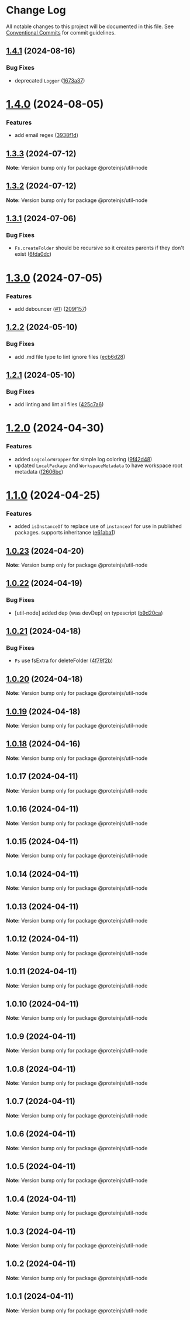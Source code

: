 # Change Log

All notable changes to this project will be documented in this file.
See [Conventional Commits](https://conventionalcommits.org) for commit guidelines.

## [1.4.1](https://github.com/proteinjs/util/compare/@proteinjs/util-node@1.4.0...@proteinjs/util-node@1.4.1) (2024-08-16)


### Bug Fixes

* deprecated `Logger` ([1673a37](https://github.com/proteinjs/util/commit/1673a377945271da4d99b564acdecb22e397ba86))





# [1.4.0](https://github.com/proteinjs/util/compare/@proteinjs/util-node@1.3.3...@proteinjs/util-node@1.4.0) (2024-08-05)


### Features

* add email regex ([3938f1d](https://github.com/proteinjs/util/commit/3938f1d5ca3aa4a5f2b98518a84468794110bfd1))





## [1.3.3](https://github.com/proteinjs/util/compare/@proteinjs/util-node@1.3.2...@proteinjs/util-node@1.3.3) (2024-07-12)

**Note:** Version bump only for package @proteinjs/util-node





## [1.3.2](https://github.com/proteinjs/util/compare/@proteinjs/util-node@1.3.1...@proteinjs/util-node@1.3.2) (2024-07-12)

**Note:** Version bump only for package @proteinjs/util-node





## [1.3.1](https://github.com/proteinjs/util/compare/@proteinjs/util-node@1.3.0...@proteinjs/util-node@1.3.1) (2024-07-06)


### Bug Fixes

* `Fs.createFolder` should be recursive so it creates parents if they don't exist ([6fda0dc](https://github.com/proteinjs/util/commit/6fda0dcd3302182a920eb8d909770b7accadddf0))





# [1.3.0](https://github.com/proteinjs/util/compare/@proteinjs/util-node@1.2.2...@proteinjs/util-node@1.3.0) (2024-07-05)


### Features

* add debouncer ([#1](https://github.com/proteinjs/util/issues/1)) ([209f157](https://github.com/proteinjs/util/commit/209f1575f8370ba94033bdfbcebd745e1aa5aa1e))





## [1.2.2](https://github.com/proteinjs/util/compare/@proteinjs/util-node@1.2.1...@proteinjs/util-node@1.2.2) (2024-05-10)


### Bug Fixes

* add .md file type to lint ignore files ([ecb6d28](https://github.com/proteinjs/util/commit/ecb6d28340221ff0a2854debf0d813a02a76786e))





## [1.2.1](https://github.com/proteinjs/util/compare/@proteinjs/util-node@1.2.0...@proteinjs/util-node@1.2.1) (2024-05-10)


### Bug Fixes

* add linting and lint all files ([425c7a6](https://github.com/proteinjs/util/commit/425c7a6bee816a6b7cfafcb4b8d59a22cba5ec04))





# [1.2.0](https://github.com/proteinjs/util/compare/@proteinjs/util-node@1.1.0...@proteinjs/util-node@1.2.0) (2024-04-30)

### Features

- added `LogColorWrapper` for simple log coloring ([9f42d48](https://github.com/proteinjs/util/commit/9f42d4805421c4b43b0b04b7979ee7793c87cb68))
- updated `LocalPackage` and `WorkspaceMetadata` to have workspace root metadata ([f2606bc](https://github.com/proteinjs/util/commit/f2606bc77adbadc82ca10e467d8a0044d6e3612b))

# [1.1.0](https://github.com/proteinjs/util/compare/@proteinjs/util-node@1.0.23...@proteinjs/util-node@1.1.0) (2024-04-25)

### Features

- added `isInstanceOf` to replace use of `instanceof` for use in published packages. supports inheritance ([e61aba1](https://github.com/proteinjs/util/commit/e61aba135c20e340d5c7b7c46795fa1131620fbd))

## [1.0.23](https://github.com/proteinjs/util/compare/@proteinjs/util-node@1.0.22...@proteinjs/util-node@1.0.23) (2024-04-20)

**Note:** Version bump only for package @proteinjs/util-node

## [1.0.22](https://github.com/proteinjs/util/compare/@proteinjs/util-node@1.0.21...@proteinjs/util-node@1.0.22) (2024-04-19)

### Bug Fixes

- [util-node] added dep (was devDep) on typescript ([b9d20ca](https://github.com/proteinjs/util/commit/b9d20cad9666a13cb74c6a431f0f010ba8f9117e))

## [1.0.21](https://github.com/proteinjs/util/compare/@proteinjs/util-node@1.0.20...@proteinjs/util-node@1.0.21) (2024-04-18)

### Bug Fixes

- `Fs` use fsExtra for deleteFolder ([4f79f2b](https://github.com/proteinjs/util/commit/4f79f2b01e34c77f63cd4793deb4e7ee62428df8))

## [1.0.20](https://github.com/proteinjs/util/compare/@proteinjs/util-node@1.0.19...@proteinjs/util-node@1.0.20) (2024-04-18)

**Note:** Version bump only for package @proteinjs/util-node

## [1.0.19](https://github.com/proteinjs/util/compare/@proteinjs/util-node@1.0.18...@proteinjs/util-node@1.0.19) (2024-04-18)

**Note:** Version bump only for package @proteinjs/util-node

## [1.0.18](https://github.com/proteinjs/util/compare/@proteinjs/util-node@1.0.17...@proteinjs/util-node@1.0.18) (2024-04-16)

**Note:** Version bump only for package @proteinjs/util-node

## 1.0.17 (2024-04-11)

**Note:** Version bump only for package @proteinjs/util-node

## 1.0.16 (2024-04-11)

**Note:** Version bump only for package @proteinjs/util-node

## 1.0.15 (2024-04-11)

**Note:** Version bump only for package @proteinjs/util-node

## 1.0.14 (2024-04-11)

**Note:** Version bump only for package @proteinjs/util-node

## 1.0.13 (2024-04-11)

**Note:** Version bump only for package @proteinjs/util-node

## 1.0.12 (2024-04-11)

**Note:** Version bump only for package @proteinjs/util-node

## 1.0.11 (2024-04-11)

**Note:** Version bump only for package @proteinjs/util-node

## 1.0.10 (2024-04-11)

**Note:** Version bump only for package @proteinjs/util-node

## 1.0.9 (2024-04-11)

**Note:** Version bump only for package @proteinjs/util-node

## 1.0.8 (2024-04-11)

**Note:** Version bump only for package @proteinjs/util-node

## 1.0.7 (2024-04-11)

**Note:** Version bump only for package @proteinjs/util-node

## 1.0.6 (2024-04-11)

**Note:** Version bump only for package @proteinjs/util-node

## 1.0.5 (2024-04-11)

**Note:** Version bump only for package @proteinjs/util-node

## 1.0.4 (2024-04-11)

**Note:** Version bump only for package @proteinjs/util-node

## 1.0.3 (2024-04-11)

**Note:** Version bump only for package @proteinjs/util-node

## 1.0.2 (2024-04-11)

**Note:** Version bump only for package @proteinjs/util-node

## 1.0.1 (2024-04-11)

**Note:** Version bump only for package @proteinjs/util-node
